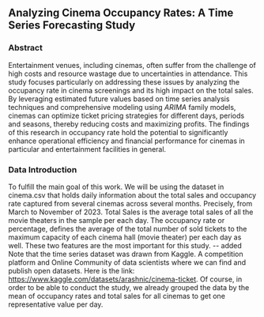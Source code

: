 ## Analyzing Cinema Occupancy Rates: A Time Series Forecasting Study

### Abstract
Entertainment venues, including cinemas, often suffer from the challenge of high costs and resource wastage due to uncertainties in attendance. This study focuses particularly on addressing these issues by analyzing the occupancy rate in cinema screenings and its high impact on the total sales. By leveraging estimated future values based on time series analysis techniques and comprehensive modeling using $ARIMA$
family models, cinemas can optimize ticket pricing strategies for different days, periods and seasons, thereby reducing costs and maximizing profits. The findings of this research in occupancy rate hold the potential to significantly enhance operational efficiency and financial performance for cinemas in particular and entertainment facilities in general.

### Data Introduction
To fulfill the main goal of this work. We will be using the dataset in cinema.csv that holds daily information about the total sales and occupancy rate captured from several cinemas across several months. Precisely, from March to November of 2023. Total Sales is the average total sales of all the movie theaters in the sample per each day. The occupancy rate or percentage, defines the average of the total number of sold tickets to the maximum capacity of each cinema hall (movie theater) per each day as well. These two features are the most important for this study.
-- added
Note that the time series dataset was drawn from Kaggle. A competition platform and Online Community of data scientists where we can find and publish open datasets. Here is the link: https://www.kaggle.com/datasets/arashnic/cinema-ticket. Of course, in order to be able to conduct the study, we already grouped the data by the mean of occupancy rates and total sales for all cinemas to get one representative value per day.
